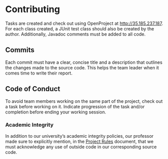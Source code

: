 # Contributing

Tasks are created and check out using OpenProject at http://35.185.237.187.
For each class created, a JUnit test class should also be created by the author. 
Additionally, Javadoc comments must be added to all code.

## Commits

Each commit must have a clear, concise title and a description that outlines the changes 
made to the source code. This helps the team leader when it comes time to write their report.

## Code of Conduct

To avoid team members working on the same part of the project, check out a task before working on it. Indicate progression of the task and/or completion before ending your working session.

### Academic Integrity

In addition to our university’s academic integrity policies, our professor made sure 
to explicitly mention, in the 
[Project Rules](http://www.cs.sjsu.edu/~kim/cs151/contents/project/rules.html) document, 
that we must acknowledge any use of outside code in our corresponding source code.
